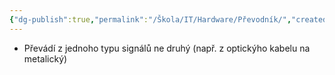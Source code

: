```yaml
---
{"dg-publish":true,"permalink":"/Škola/IT/Hardware/Převodník/","created":"2024-02-22T18:25:49.081+01:00","updated":"2024-03-13T18:09:07.262+01:00"}
---
```


- Převádí z jednoho typu signálů ne druhý (např. z optickýho kabelu na metalický)